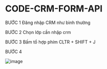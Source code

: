 # CODE-CRM-FORM-API

BƯỚC 1 Đăng nhập CRM như bình thường

BƯỚC 2 Chọn lớp cần nhập crm 

BƯỚC 3 Bấm tổ hợp phím CLTR + SHIFT + J

BƯỚC 4 

![image](https://user-images.githubusercontent.com/84856125/185247950-dde7fba0-dd73-4066-9092-88bfe35d6dd9.png)

